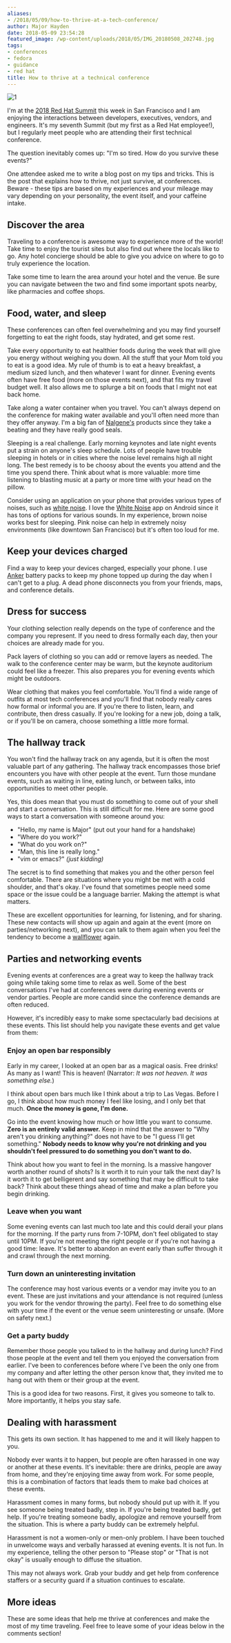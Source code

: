 ```yaml
---
aliases:
- /2018/05/09/how-to-thrive-at-a-tech-conference/
author: Major Hayden
date: 2018-05-09 23:54:28
featured_image: /wp-content/uploads/2018/05/IMG_20180508_202748.jpg
tags:
- conferences
- fedora
- guidance
- red hat
title: How to thrive at a technical conference
---
```


![1]

I'm at the [2018 Red Hat Summit][2] this week in San Francisco and I am enjoying the interactions between developers, executives, vendors, and engineers. It's my seventh Summit (but my first as a Red Hat employee!), but I regularly meet people who are attending their first technical conference.

The question inevitably comes up: "I'm so tired. How do you survive these events?"

One attendee asked me to write a blog post on my tips and tricks. This is the post that explains how to thrive, not just survive, at conferences. Beware - these tips are based on my experiences and your mileage may vary depending on your personality, the event itself, and your caffeine intake.

## Discover the area

Traveling to a conference is awesome way to experience more of the world! Take time to enjoy the tourist sites but also find out where the locals like to go. Any hotel concierge should be able to give you advice on where to go to truly experience the location.

Take some time to learn the area around your hotel and the venue. Be sure you can navigate between the two and find some important spots nearby, like pharmacies and coffee shops.

## Food, water, and sleep

These conferences can often feel overwhelming and you may find yourself forgetting to eat the right foods, stay hydrated, and get some rest.

Take every opportunity to eat healthier foods during the week that will give you energy without weighing you down. All the stuff that your Mom told you to eat is a good idea. My rule of thumb is to eat a heavy breakfast, a medium sized lunch, and then whatever I want for dinner. Evening events often have free food (more on those events next), and that fits my travel budget well. It also allows me to splurge a bit on foods that I might not eat back home.

Take along a water container when you travel. You can't always depend on the conference for making water available and you'll often need more than they offer anyway. I'm a big fan of [Nalgene's][3] products since they take a beating and they have really good seals.

Sleeping is a real challenge. Early morning keynotes and late night events put a strain on anyone's sleep schedule. Lots of people have trouble sleeping in hotels or in cities where the noise level remains high all night long. The best remedy is to be choosy about the events you attend and the time you spend there. Think about what is more valuable: more time listening to blasting music at a party or more time with your head on the pillow.

Consider using an application on your phone that provides various types of noises, such as [white noise][4]. I love the [White Noise][5] app on Android since it has tons of options for various sounds. In my experience, brown noise works best for sleeping. Pink noise can help in extremely noisy environments (like downtown San Francisco) but it's often too loud for me.

## Keep your devices charged

Find a way to keep your devices charged, especially your phone. I use [Anker][6] battery packs to keep my phone topped up during the day when I can't get to a plug. A dead phone disconnects you from your friends, maps, and conference details.

## Dress for success

Your clothing selection really depends on the type of conference and the company you represent. If you need to dress formally each day, then your choices are already made for you.

Pack layers of clothing so you can add or remove layers as needed. The walk to the conference center may be warm, but the keynote auditorium could feel like a freezer. This also prepares you for evening events which might be outdoors.

Wear clothing that makes you feel comfortable. You'll find a wide range of outfits at most tech conferences and you'll find that nobody really cares how formal or informal you are. If you're there to listen, learn, and contribute, then dress casually. If you're looking for a new job, doing a talk, or if you'll be on camera, choose something a little more formal.

## The hallway track

You won't find the hallway track on any agenda, but it is often the most valuable part of any gathering. The hallway track encompasses those brief encounters you have with other people at the event. Turn those mundane events, such as waiting in line, eating lunch, or between talks, into opportunities to meet other people.

Yes, this does mean that you must do something to come out of your shell and start a conversation. This is still difficult for me. Here are some good ways to start a conversation with someone around you:

  * "Hello, my name is Major" (put out your hand for a handshake)
  * "Where do you work?"
  * "What do you work on?"
  * "Man, this line is really long."
  * "vim or emacs?" _(just kidding)_

The secret is to find something that makes you and the other person feel comfortable. There are situations where you might be met with a cold shoulder, and that's okay. I've found that sometimes people need some space or the issue could be a language barrier. Making the attempt is what matters.

These are excellent opportunities for learning, for listening, and for sharing. These new contacts will show up again and again at the event (more on parties/networking next), and you can talk to them again when you feel the tendency to become a [wallflower][7] again.

## Parties and networking events

Evening events at conferences are a great way to keep the hallway track going while taking some time to relax as well. Some of the best conversations I've had at conferences were during evening events or vendor parties. People are more candid since the conference demands are often reduced.

However, it's incredibly easy to make some spectacularly bad decisions at these events. This list should help you navigate these events and get value from them:

### Enjoy an open bar responsibly

Early in my career, I looked at an open bar as a magical oasis. Free drinks! As many as I want! This is heaven! (Narrator: _It was not heaven. It was something else._)

I think about open bars much like I think about a trip to Las Vegas. Before I go, I think about how much money I feel like losing, and I only bet that much. **Once the money is gone, I'm done.**

Go into the event knowing how much or how little you want to consume. **Zero is an entirely valid answer.** Keep in mind that the answer to "Why aren't you drinking anything?" does not have to be "I guess I'll get something." **Nobody needs to know why you're not drinking and you shouldn't feel pressured to do something you don't want to do.**

Think about how you want to feel in the morning. Is a massive hangover worth another round of shots? Is it worth it to ruin your talk the next day? Is it worth it to get belligerent and say something that may be difficult to take back? Think about these things ahead of time and make a plan before you begin drinking.

### Leave when you want

Some evening events can last much too late and this could derail your plans for the morning. If the party runs from 7-10PM, don't feel obligated to stay until 10PM. If you're not meeting the right people or if you're not having a good time: leave. It's better to abandon an event early than suffer through it and crawl through the next morning.

### Turn down an uninteresting invitation

The conference may host various events or a vendor may invite you to an event. These are just invitations and your attendance is not required (unless you work for the vendor throwing the party). Feel free to do something else with your time if the event or the venue seem uninteresting or unsafe. (More on safety next.)

### Get a party buddy

Remember those people you talked to in the hallway and during lunch? Find those people at the event and tell them you enjoyed the conversation from earlier. I've been to conferences before where I've been the only one from my company and after letting the other person know that, they invited me to hang out with them or their group at the event.

This is a good idea for two reasons. First, it gives you someone to talk to. More importantly, it helps you stay safe.

## Dealing with harassment

This gets its own section. It has happened to me and it will likely happen to you.

Nobody ever wants it to happen, but people are often harassed in one way or another at these events. It's inevitable: there are drinks, people are away from home, and they're enjoying time away from work. For some people, this is a combination of factors that leads them to make bad choices at these events.

Harassment comes in many forms, but nobody should put up with it. If you see someone being treated badly, step in. If you're being treated badly, get help. If you're treating someone badly, apologize and remove yourself from the situation. This is where a party buddy can be extremely helpful.

Harassment is not a women-only or men-only problem. I have been touched in unwelcome ways and verbally harassed at evening events. It is not fun. In my experience, telling the other person to "Please stop" or "That is not okay" is usually enough to diffuse the situation.

This may not always work. Grab your buddy and get help from conference staffers or a security guard if a situation continues to escalate.

## More ideas

These are some ideas that help me thrive at conferences and make the most of my time traveling. Feel free to leave some of your ideas below in the comments section!

 [1]: /wp-content/uploads/2018/05/IMG_20180508_202748.jpg
 [2]: https://www.redhat.com/es/summit/2018
 [3]: https://www.nalgene.com/
 [4]: https://en.wikipedia.org/wiki/White_noise
 [5]: https://play.google.com/store/apps/details?id=com.tmsoft.whitenoise.full
 [6]: https://www.anker.com/
 [7]: https://en.wikipedia.org/wiki/Wallflower_(people)